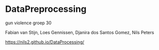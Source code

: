 # DataPreprocessing
gun violence groep 30

Fabian van Stijn, Loes Gennissen, Djanira dos Santos Gomez, Nils Peters

https://nils2.github.io/DataProcessing/
